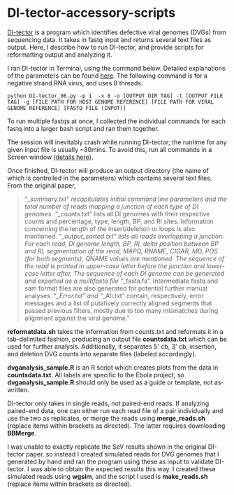 # DI-tector-accessory-scripts

[DI-tector](10.1261/rna.066910.118) is a program which identifies defective viral genomes (DVGs) from sequencing data. It takes in fastq input and returns several text files as output. Here, I describe how to run DI-tector, and provide scripts for reformatting output and analyzing it. 

I ran DI-tector in Terminal, using the command below. Detailed explanations of the parameters can be found [here](10.1261/rna.066910.118). The following command is for a negative strand RNA virus, and uses 8 threads. 
```
python DI-tector_06.py -p 1  -x 8 -o [OUTPUT DIR TAG] -t [OUTPUT FILE TAG] -g [FILE PATH FOR HOST GENOME REFERENCE] [FILE PATH FOR VIRAL GENOME REFERENCE] [FASTQ FILE (INPUT)]
```
To run multiple fastqs at once, I collected the individual commands for each fastq into a larger bash script and ran them together.

The session will inevitably crash while running DI-tector; the runtime for any given input file is usually ~30mins. To avoid this, run all commands in a Screen window [(details here)](https://linuxize.com/post/how-to-use-linux-screen/).

Once finished, DI-tector will produce an output directory (the name of which is controlled in the parameters) which contains several text files. From the original paper, 
> “*_summary.txt” recapitulates initial command line parameters and the total number of reads mapping a junction of each type of DI genomes. “*_counts.txt” lists all DI genomes with their respective counts and percentage, type, length, BP, and RI sites. Information concerning the length of the insert/deletion or loops is also mentioned. “*_output_sorted.txt” lists all reads overlapping a junction. For each read, DI genome length, BP, RI, delta position between BP and RI, segmentation of the read, MAPQ, RNAME, CIGAR, MD, POS (for both segments), QNAME values are mentioned. The sequence of the read is printed in upper-case letter before the junction and lower-case letter after. The sequence of each DI genome can be generated and exported as a multifasta file “*_fasta.fa”. Intermediate fastq and sam format files are also generated for potential further manual analyses. “*_Error.txt” and “*_Ali.txt” contain, respectively, error messages and a list of putatively correctly aligned segments that passed previous filters, mostly due to too many mismatches during alignment against the viral genome."

**reformatdata.sh** takes the information from counts.txt and reformats it in a tab-delimited fashion, producing an output file **countsdata.txt** which can be used for further analysis. Additionally, it separates 5' cb, 3' cb, insertion, and deletion DVG counts into separate files (labeled accordingly).

**dvganalysis_sample.R** is an R script which creates plots from the data in **countsdata.txt**. All labels are specific to the Ebola project, so **dvganalysis_sample.R** should only be used as a guide or template, not as-written.

DI-tector only takes in single reads, not paired-end reads. If analyzing paired-end data, one can either run each read file of a pair individually and use the two as replicates, or merge the reads using **merge_reads.sh** (replace items within brackets as directed). The latter requires downloading **BBMerge**. 

I was unable to exactly replicate the SeV results shown in the original DI-tector paper, so instead I created simulated reads for DVG genomes that I generated by hand and ran the program using these as input to validate DI-tector. I was able to obtain the expected results this way. I created these simulated reads using **wgsim**, and the script I used is **make_reads.sh** (replace items within brackets as directed).
